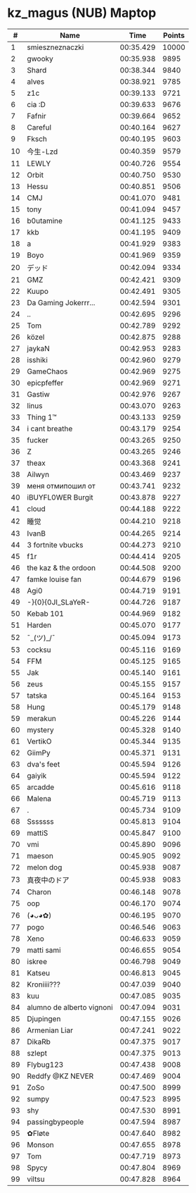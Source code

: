 # kz_magus (NUB) Maptop

|  # | Name | Time | Points |
|-------------- | -------------- | -------------- | -------------- | 
| 1 | smieszneznaczki | 00:35.429 | 10000 | 
| 2 | gwooky | 00:35.938 | 9895 | 
| 3 | Shard | 00:38.344 | 9840 | 
| 4 | alves | 00:38.921 | 9785 | 
| 5 | z1c | 00:39.133 | 9721 | 
| 6 | cia :D | 00:39.633 | 9676 | 
| 7 | Fafnir | 00:39.664 | 9652 | 
| 8 | Careful | 00:40.164 | 9627 | 
| 9 | Fksch | 00:40.195 | 9603 | 
| 10 | 今生-Lzd | 00:40.359 | 9579 | 
| 11 | LEWLY | 00:40.726 | 9554 | 
| 12 | Orbit | 00:40.750 | 9530 | 
| 13 | Hessu | 00:40.851 | 9506 | 
| 14 | CMJ | 00:41.070 | 9481 | 
| 15 | tony | 00:41.094 | 9457 | 
| 16 | b0utamine | 00:41.125 | 9433 | 
| 17 | kkb | 00:41.195 | 9409 | 
| 18 | a | 00:41.929 | 9383 | 
| 19 | Boyo | 00:41.969 | 9359 | 
| 20 | デッド | 00:42.094 | 9334 | 
| 21 | GMZ | 00:42.421 | 9309 | 
| 22 | Kuupo | 00:42.491 | 9305 | 
| 23 | Da Gaming Jokerrr... | 00:42.594 | 9301 | 
| 24 | .. | 00:42.695 | 9296 | 
| 25 | Tom | 00:42.789 | 9292 | 
| 26 | közel | 00:42.875 | 9288 | 
| 27 | jaykaN | 00:42.953 | 9283 | 
| 28 | isshiki | 00:42.960 | 9279 | 
| 29 | GameChaos | 00:42.969 | 9275 | 
| 30 | epicpfeffer | 00:42.969 | 9271 | 
| 31 | Gastiw | 00:42.976 | 9267 | 
| 32 | linus | 00:43.070 | 9263 | 
| 33 | Thing 1™ | 00:43.133 | 9259 | 
| 34 | i cant breathe | 00:43.179 | 9254 | 
| 35 | fucker | 00:43.265 | 9250 | 
| 36 | Z | 00:43.265 | 9246 | 
| 37 | theax | 00:43.368 | 9241 | 
| 38 | Ailwyn | 00:43.469 | 9237 | 
| 39 | меня отмипошил от | 00:43.741 | 9232 | 
| 40 | iBUYFL0WER Burgit | 00:43.878 | 9227 | 
| 41 | cloud | 00:44.188 | 9222 | 
| 42 | 睡觉 | 00:44.210 | 9218 | 
| 43 | IvanB | 00:44.265 | 9214 | 
| 44 | 3 fortnite vbucks | 00:44.273 | 9210 | 
| 45 | f1r | 00:44.414 | 9205 | 
| 46 | the kaz & the ordoon | 00:44.508 | 9200 | 
| 47 | famke louise fan | 00:44.679 | 9196 | 
| 48 | Agi0 | 00:44.719 | 9191 | 
| 49 | -}{0}{0JI_SLaYeR- | 00:44.726 | 9187 | 
| 50 | Kebab 101 | 00:44.969 | 9182 | 
| 51 | Harden | 00:45.070 | 9177 | 
| 52 | ¯\_(ツ)_/¯ | 00:45.094 | 9173 | 
| 53 | cocksu | 00:45.116 | 9169 | 
| 54 | FFM | 00:45.125 | 9165 | 
| 55 | Jak | 00:45.140 | 9161 | 
| 56 | zeus | 00:45.155 | 9157 | 
| 57 | tatska | 00:45.164 | 9153 | 
| 58 | Hung | 00:45.179 | 9148 | 
| 59 | merakun | 00:45.226 | 9144 | 
| 60 | mystery | 00:45.328 | 9140 | 
| 61 | VertikO | 00:45.344 | 9135 | 
| 62 | GiimPy | 00:45.371 | 9131 | 
| 63 | dva's feet | 00:45.594 | 9126 | 
| 64 | gaiyik | 00:45.594 | 9122 | 
| 65 | arcadde | 00:45.616 | 9118 | 
| 66 | Malena | 00:45.719 | 9113 | 
| 67 | . | 00:45.734 | 9109 | 
| 68 | Sssssss | 00:45.813 | 9104 | 
| 69 | mattiS | 00:45.847 | 9100 | 
| 70 | vmi | 00:45.890 | 9096 | 
| 71 | maeson | 00:45.905 | 9092 | 
| 72 | melon dog | 00:45.938 | 9087 | 
| 73 | 真夜中のドア | 00:45.938 | 9083 | 
| 74 | Charon | 00:46.148 | 9078 | 
| 75 | oop | 00:46.170 | 9074 | 
| 76 | (◕ᴗ◕✿) | 00:46.195 | 9070 | 
| 77 | pogo | 00:46.546 | 9063 | 
| 78 | Xeno | 00:46.633 | 9059 | 
| 79 | matti sami | 00:46.655 | 9054 | 
| 80 | iskree | 00:46.798 | 9049 | 
| 81 | Katseu | 00:46.813 | 9045 | 
| 82 | Kroniiii??? | 00:47.039 | 9040 | 
| 83 | kuu | 00:47.085 | 9035 | 
| 84 | alumno de alberto vignoni | 00:47.094 | 9031 | 
| 85 | Djupingen | 00:47.155 | 9026 | 
| 86 | Armenian Liar | 00:47.241 | 9022 | 
| 87 | DikaRb | 00:47.375 | 9017 | 
| 88 | szlept | 00:47.375 | 9013 | 
| 89 | Flybug123 | 00:47.438 | 9008 | 
| 90 | Reddfy @KZ NEVER | 00:47.469 | 9004 | 
| 91 | ZoSo | 00:47.500 | 8999 | 
| 92 | sumpy | 00:47.523 | 8995 | 
| 93 | shy | 00:47.530 | 8991 | 
| 94 | passingbypeople | 00:47.594 | 8987 | 
| 95 | ✿Fløte | 00:47.640 | 8982 | 
| 96 | Monson | 00:47.655 | 8978 | 
| 97 | Tom | 00:47.719 | 8973 | 
| 98 | Spycy | 00:47.804 | 8969 | 
| 99 | viltsu | 00:47.828 | 8964 | 

